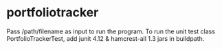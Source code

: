 # portfoliotracker

Pass /path/filename  as input to run the program. 
To run the unit test class PortfolioTrackerTest, add junit 4.12 & hamcrest-all 1.3 jars in buildpath.
